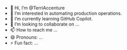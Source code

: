 - 👋 Hi, I’m @TerriAccenture
- 👀 I’m interested in automating production operations.
- 🌱 I’m currently learning GitHub Copilot.
- 💞️ I’m looking to collaborate on ...
- 📫 How to reach me ...
- 😄 Pronouns: ...
- ⚡ Fun fact: ...

<!---
TerriAccenture/TerriAccenture is a ✨ special ✨ repository because its `README.md` (this file) appears on your GitHub profile.
You can click the Preview link to take a look at your changes.
--->
